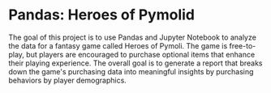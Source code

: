 # Pandas: Heroes of Pymolid

The goal of this project is to use Pandas and Jupyter Notebook to analyze the data for a fantasy game called Heroes of Pymoli. The game is free-to-play, but players are encouraged to purchase optional items that enhance their playing experience. The overall goal is to generate a report that breaks down the game's purchasing data into meaningful insights by purchasing behaviors by player demographics.


